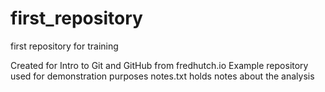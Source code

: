 # first_repository
 first repository for training

Created for Intro to Git and GitHub from fredhutch.io
Example repository used for demonstration purposes
notes.txt holds notes about the analysis